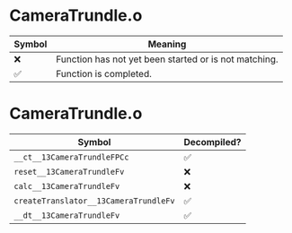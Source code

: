 # CameraTrundle.o
| Symbol | Meaning 
| ------------- | ------------- 
| :x: | Function has not yet been started or is not matching. 
| :white_check_mark: | Function is completed. 


# CameraTrundle.o
| Symbol | Decompiled? |
| ------------- | ------------- |
| `__ct__13CameraTrundleFPCc` | :white_check_mark: |
| `reset__13CameraTrundleFv` | :x: |
| `calc__13CameraTrundleFv` | :x: |
| `createTranslator__13CameraTrundleFv` | :white_check_mark: |
| `__dt__13CameraTrundleFv` | :white_check_mark: |
